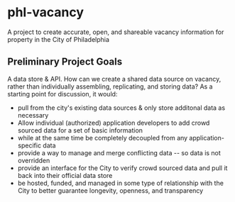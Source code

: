 phl-vacancy
===========

A project to create accurate, open, and shareable vacancy information for property in the City of Philadelphia


Preliminary Project Goals
--------------------------

A data store & API. How can we create a shared data source on vacancy, rather than individually assembling, 
replicating, and storing data? As a starting point for discussion, it would:

* pull from the city's existing data sources & only store additonal data as necessary
* Allow individual (authorized) application developers to add crowd sourced data for a set of basic information
* while at the same time be completely decoupled from any application-specific data
* provide a way to manage and merge conflicting data -- so data is not overridden
* provide an interface for the City to verify crowd sourced data and pull it back into their official data store
* be hosted, funded, and managed in some type of relationship with the City to better guarantee longevity, openness, 
and transparency

